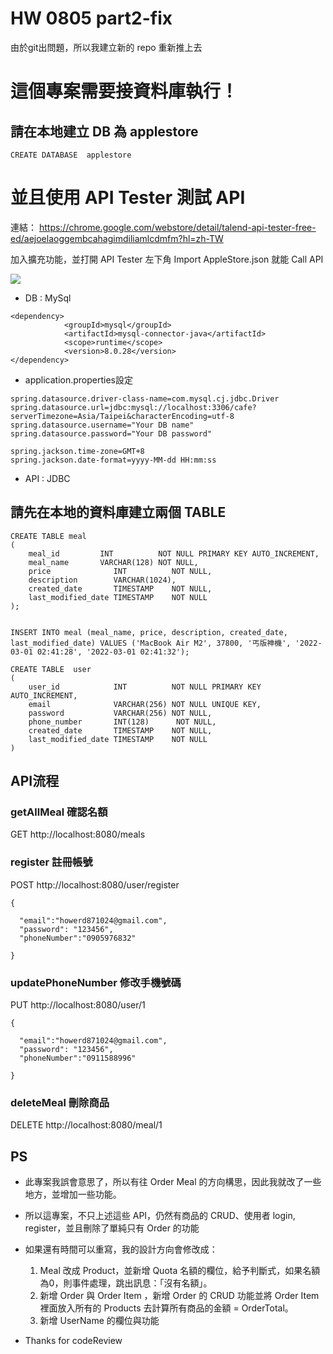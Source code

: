 # HW 0805 part2-fix

由於git出問題，所以我建立新的 repo 重新推上去

# 這個專案需要接資料庫執行！
## 請在本地建立 DB 為 applestore
```
CREATE DATABASE  applestore
```
# 並且使用 API Tester 測試 API

連結：
https://chrome.google.com/webstore/detail/talend-api-tester-free-ed/aejoelaoggembcahagimdiliamlcdmfm?hl=zh-TW

加入擴充功能，並打開 API Tester
左下角 Import AppleStore.json 就能 Call API

![](https://i.imgur.com/tdC11GI.png)

* DB : MySql
```
<dependency>
            <groupId>mysql</groupId>
            <artifactId>mysql-connector-java</artifactId>
            <scope>runtime</scope>
            <version>8.0.28</version>
</dependency>
```
* application.properties設定
```
spring.datasource.driver-class-name=com.mysql.cj.jdbc.Driver
spring.datasource.url=jdbc:mysql://localhost:3306/cafe?serverTimezone=Asia/Taipei&characterEncoding=utf-8
spring.datasource.username="Your DB name"
spring.datasource.password="Your DB password"

spring.jackson.time-zone=GMT+8
spring.jackson.date-format=yyyy-MM-dd HH:mm:ss
```
* API : JDBC

## 請先在本地的資料庫建立兩個 TABLE

```=mysql
CREATE TABLE meal
(
    meal_id         INT          NOT NULL PRIMARY KEY AUTO_INCREMENT,
    meal_name       VARCHAR(128) NOT NULL,
    price              INT          NOT NULL,
    description        VARCHAR(1024),
    created_date       TIMESTAMP    NOT NULL,
    last_modified_date TIMESTAMP    NOT NULL
);


INSERT INTO meal (meal_name, price, description, created_date, last_modified_date) VALUES ('MacBook Air M2', 37800, '丐版神機', '2022-03-01 02:41:28', '2022-03-01 02:41:32');
```

```=mysql
CREATE TABLE  user
(
    user_id            INT          NOT NULL PRIMARY KEY AUTO_INCREMENT,
    email              VARCHAR(256) NOT NULL UNIQUE KEY,
    password           VARCHAR(256) NOT NULL,
    phone_number       INT(128)      NOT NULL,
    created_date       TIMESTAMP    NOT NULL,
    last_modified_date TIMESTAMP    NOT NULL
)
```

## API流程

### getAllMeal 確認名額

GET http://localhost:8080/meals

### register 註冊帳號

POST http://localhost:8080/user/register

```json=
{

  "email":"howerd871024@gmail.com",
  "password": "123456",
  "phoneNumber":"0905976832"

}
```

### updatePhoneNumber 修改手機號碼

PUT http://localhost:8080/user/1

```json=
{

  "email":"howerd871024@gmail.com",
  "password": "123456",
  "phoneNumber":"0911588996"

}
```
### deleteMeal 刪除商品
DELETE http://localhost:8080/meal/1

## PS
* 此專案我誤會意思了，所以有往 Order Meal 的方向構思，因此我就改了一些地方，並增加一些功能。

* 所以這專案，不只上述這些 API，仍然有商品的 CRUD、使用者 login, register，並且刪除了單純只有 Order 的功能

* 如果還有時間可以重寫，我的設計方向會修改成：

    1. Meal 改成 Product，並新增 Quota 名額的欄位，給予判斷式，如果名額為0，則事件處理，跳出訊息：「沒有名額」。
    2. 新增 Order 與 Order Item ，新增 Order 的 CRUD 功能並將  Order Item 裡面放入所有的 Products 去計算所有商品的金額 = OrderTotal。
    3. 新增 UserName 的欄位與功能

* Thanks for codeReview
